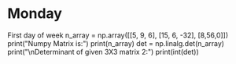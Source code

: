 # Monday
First day of week
n_array = np.array([[5, 9, 6], [15, 6, -32], [8,56,0]])
print("Numpy Matrix is:") 
print(n_array)
det = np.linalg.det(n_array)
print("\nDeterminant of given 3X3 matrix 2:") 
print(int(det))
